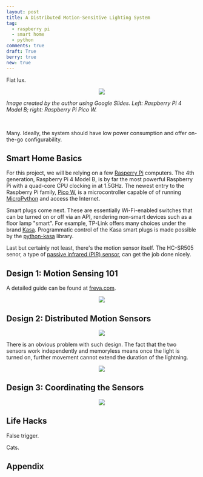 ```yaml
---
layout: post
title: A Distributed Motion-Sensitive Lighting System
tag:
  - raspberry pi
  - smart home
  - python
comments: true
draft: True
berry: true
new: true
---
```


Fiat lux.

<div align="center">
  <img src="https://shawenyao.github.io/Photos/Raspberry Pi/all.png" />
</div>

_Image created by the author using Google Slides. Left: Raspberry Pi 4 Model B; right: Raspberry Pi Pico W._

<br>

Many. Ideally, the system should have low power consumption and offer on-the-go configurability.

## Smart Home Basics

For this project, we will be relying on a few [Rasperry Pi](https://en.wikipedia.org/wiki/Raspberry_Pi) computers. The 4th generation, Raspberry Pi 4 Model B, is by far the most powerful Raspberry Pi with a quad-core CPU clocking in at 1.5GHz. The newest entry to the Raspberry Pi family, [Pico W](https://www.raspberrypi.com/news/raspberry-pi-pico-w-your-6-iot-platform/), is a microcontroller capable of of running [MicroPython](https://en.wikipedia.org/wiki/MicroPython) and access the Internet.

Smart plugs come next. These are essentially Wi-Fi-enabled switches that can be turned on or off via an API, rendering non-smart devices such as a floor lamp "smart". For example, TP-Link offers many choices under the brand [Kasa](https://www.kasasmart.com/us/products/smart-plugs). Programmatic control of the Kasa smart plugs is made possible by the [python-kasa](https://github.com/python-kasa/python-kasa) library.

Last but certainly not least, there's the motion sensor itself. The HC-SR505 senor, a type of [passive infrared (PIR) sensor](https://en.wikipedia.org/wiki/Passive_infrared_sensor), can get the job done nicely.

## Design 1: Motion Sensing 101

A detailed guide can be found at [freva.com](https://www.freva.com/pir-motion-sensor-on-a-raspberry-pi-pico/).

<div align="center">
  <img src="https://shawenyao.github.io/Photos/Light/1.png" />
</div>

## Design 2: Distributed Motion Sensors

<div align="center">
  <img src="https://shawenyao.github.io/Photos/Light/2.png" />
</div>

There is an obvious problem with such design. The fact that the two sensors work independently and memoryless means once the light is turned on, further movement cannot extend the duration of the lightning.

<div align="center">
  <img src="https://shawenyao.github.io/Photos/Light/problem.png" />
</div>

## Design 3: Coordinating the Sensors

<div align="center">
  <img src="https://shawenyao.github.io/Photos/Light/3.png" />
</div>

## Life Hacks

False trigger. 

Cats.

## Appendix

